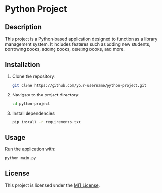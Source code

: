 # Python Project

## Description

This project is a Python-based application designed to function as a library management system. It includes features such as adding new students, borrowing books, adding books, deleting books, and more.

## Installation

1. Clone the repository:
   ```bash
   git clone https://github.com/your-username/python-project.git
   ```
2. Navigate to the project directory:
   ```bash
   cd python-project
   ```
3. Install dependencies:
   ```bash
   pip install -r requirements.txt
   ```

## Usage

Run the application with:

```bash
python main.py
```

## License

This project is licensed under the [MIT License](LICENSE).
